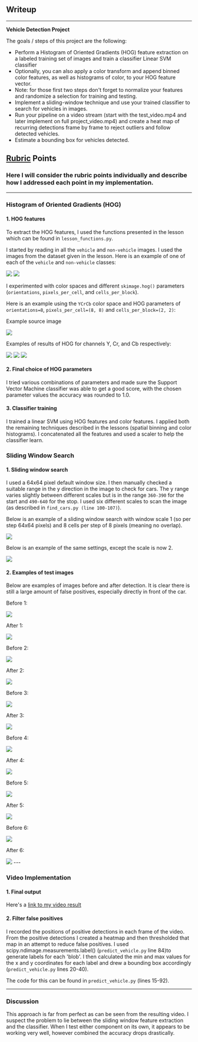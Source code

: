 ## Writeup

---

**Vehicle Detection Project**

The goals / steps of this project are the following:

* Perform a Histogram of Oriented Gradients (HOG) feature extraction on a labeled training set of images and train a classifier Linear SVM classifier
* Optionally, you can also apply a color transform and append binned color features, as well as histograms of color, to your HOG feature vector. 
* Note: for those first two steps don't forget to normalize your features and randomize a selection for training and testing.
* Implement a sliding-window technique and use your trained classifier to search for vehicles in images.
* Run your pipeline on a video stream (start with the test_video.mp4 and later implement on full project_video.mp4) and create a heat map of recurring detections frame by frame to reject outliers and follow detected vehicles.
* Estimate a bounding box for vehicles detected.

## [Rubric](https://review.udacity.com/#!/rubrics/513/view) Points
### Here I will consider the rubric points individually and describe how I addressed each point in my implementation.  

---
### Histogram of Oriented Gradients (HOG)

#### 1. HOG features

To extract the HOG features, I used the functions presented in the lesson which can be found in `lesson_functions.py`.

I started by reading in all the `vehicle` and `non-vehicle` images. I used the images from the dataset given in the lesson. Here is an example of one of each of the `vehicle` and `non-vehicle` classes:

<img src="./output_images/vehicle_ex.png"/>
<img src="./output_images/nonvehicle_ex.png"/>

I experimented with color spaces and different `skimage.hog()` parameters (`orientations`, `pixels_per_cell`, and `cells_per_block`).

Here is an example using the `YCrCb` color space and HOG parameters of `orientations=8`, `pixels_per_cell=(8, 8)` and `cells_per_block=(2, 2)`:

Example source image

<img src="./output_images/hog_src_img.png"/>

Examples of results of HOG for channels Y, Cr, and Cb respectively:

<img src="./output_images/hog_ch_1.png"/>
<img src="./output_images/hog_ch_2.png"/>
<img src="./output_images/hog_ch_3.png"/>

#### 2. Final choice of HOG parameters

I tried various combinations of parameters and made sure the Support Vector Machine classifier was able to get a good score, with the chosen parameter values the accuracy was rounded to 1.0.

#### 3. Classifier training

I trained a linear SVM using HOG features and color features. I applied both the remaining techniques described in the lessons (spatial binning and color histograms).
 I concatenated all the features and used a scaler to help the classifier learn.

### Sliding Window Search

#### 1. Sliding window search

I used a 64x64 pixel default window size.
I then manually checked a suitable range in the y direction in the image to check for cars.
The y range varies slightly between different scales but is in the range `360-390` for the start and `490-640` for the stop.
I used six different scales to scan the image (as described in `find_cars.py (line 100-107)`).

Below is an example of a sliding window search with window scale 1 (so per step 64x64 pixels)
and 8 cells per step of 8 pixels (meaning no overlap).

<img src="./output_images/sliding_window_8_cells.png"/>

Below is an example of the same settings, except the scale is now 2.

<img src="./output_images/sliding_window_scale_2.png"/>

#### 2. Examples of test images

Below are examples of images before and after detection. It is clear there is still a large amount of false positives,
 especially directly in front of the car.

Before 1:

<img src="./output_images/result_ex1_1.png"/>

After 1:

<img src="./output_images/result_ex1_2.png"/>

Before 2:

<img src="./output_images/result_ex2_1.png"/>

After 2:

<img src="./output_images/result_ex2_2.png"/>

Before 3:

<img src="./output_images/result_ex3_1.png"/>

After 3:

<img src="./output_images/result_ex3_2.png"/>

Before 4:

<img src="./output_images/result_ex4_1.png"/>

After 4:

<img src="./output_images/result_ex4_2.png"/>

Before 5:

<img src="./output_images/result_ex5_1.png"/>

After 5:

<img src="./output_images/result_ex5_2.png"/>

Before 6:

<img src="./output_images/result_ex6_1.png"/>

After 6:

<img src="./output_images/result_ex6_2.png"/>
---

### Video Implementation

#### 1. Final output
Here's a [link to my video result](./result_vid.mp4)


#### 2. Filter false positives

I recorded the positions of positive detections in each frame of the video.
 From the positive detections I created a heatmap and then thresholded that map in an attempt to reduce false positives.
 I used scipy.ndimage.measurements.label() (`predict_vehicle.py` line 84)to generate labels for each 'blob'.
 I then calculated the min and max values for the x and y coordinates for each label and drew a bounding box accordingly
 (`predict_vehicle.py` lines 20-40).

The code for this can be found in `predict_vehicle.py` (lines 15-92).

---

### Discussion

This approach is far from perfect as can be seen from the resulting video. I suspect the problem to lie between the sliding window feature extraction and the classifier.
When I test either component on its own, it appears to be working very well, however combined the accuracy drops drastically.
